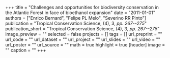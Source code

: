 +++
title = "Challenges and opportunities for biodiversity conservation in the Atlantic Forest in face of bioethanol expansion"
date = "2011-01-01"
authors = ["Enrico Bernard", "Felipe PL Melo", "Severino RR Pinto"]
publication = "Tropical Conservation Science, (4), 3, _pp. 267--275_"
publication_short = "Tropical Conservation Science, (4), 3, _pp. 267--275_"
image_preview = ""
selected = false
projects = []
tags = []
url_preprint = ""
url_code = ""
url_dataset = ""
url_project = ""
url_slides = ""
url_video = ""
url_poster = ""
url_source = ""
math = true
highlight = true
[header]
image = ""
caption = ""
+++
